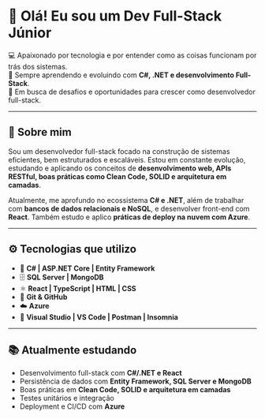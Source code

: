 # 👋 Olá! Eu sou um Dev Full-Stack Júnior

💻 Apaixonado por tecnologia e por entender como as coisas funcionam por trás dos sistemas.  
🚀 Sempre aprendendo e evoluindo com **C#, .NET e desenvolvimento Full-Stack**.  
🎯 Em busca de desafios e oportunidades para crescer como desenvolvedor full-stack.  

---

## 🧠 Sobre mim
Sou um desenvolvedor full-stack focado na construção de sistemas eficientes, bem estruturados e escaláveis. Estou em constante evolução, estudando e aplicando os conceitos de **desenvolvimento web, APIs RESTful, boas práticas como Clean Code, SOLID e arquitetura em camadas**.  

Atualmente, me aprofundo no ecossistema **C# e .NET**, além de trabalhar com **bancos de dados relacionais e NoSQL**, e desenvolver front-end com **React**. Também estudo e aplico **práticas de deploy na nuvem com Azure**.  

---

## ⚙️ Tecnologias que utilizo

- 💙 **C# | ASP.NET Core | Entity Framework**  
- 🗄️ **SQL Server | MongoDB**  
- ⚛️ **React | TypeScript | HTML | CSS**  
- 🔄 **Git & GitHub**  
- ☁️ **Azure**  
- 🔧 **Visual Studio | VS Code | Postman | Insomnia**  

---

## 📚 Atualmente estudando

- Desenvolvimento full-stack com **C#/.NET e React**  
- Persistência de dados com **Entity Framework, SQL Server e MongoDB**  
- Boas práticas em **Clean Code, SOLID e arquitetura em camadas**  
- Testes unitários e integração  
- Deployment e CI/CD com **Azure**  
